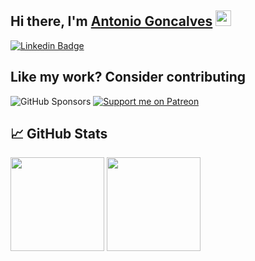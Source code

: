 ## Hi there, I'm <a href="https://github.com/DEADSEC-SECURITY" target="_blank">Antonio Goncalves</a> <img src="https://media.giphy.com/media/hvRJCLFzcasrR4ia7z/giphy.gif" width="25px" height="25px">

[![Linkedin Badge](https://img.shields.io/badge/-LinkedIn-0e76a8?style=for-the-badge&logo=Linkedin&logoColor=white)](https://www.linkedin.com/in/antonio-manuel-goncalves-983926142/)
<!--[![Website Badge](https://img.shields.io/badge/Website-3b5998?style=flat-square&logo=google-chrome&logoColor=white)]()
[![Twitter Badge](https://img.shields.io/badge/-Twitter-00acee?style=flat-square&logo=Twitter&logoColor=white)]()
[![Instagram Badge](https://img.shields.io/badge/-Instagram-e4405f?style=flat-square&logo=Instagram&logoColor=white)]()
[![Medium Badge](https://img.shields.io/badge/medium-%2312100E.svg?&style=for-square&logo=medium&logoColor=white)]()
[![Telegram Badge](https://img.shields.io/badge/-Telegram-0088cc?style=flat-square&logo=Telegram&logoColor=white)]()
-->

## Like my work? Consider contributing
![GitHub Sponsors](https://img.shields.io/github/sponsors/DEADSEC-SECURITY?style=for-the-badge&logo=github&label=Github%20Sponsors&color=black&link=https%3A%2F%2Fgithub.com%2Fsponsors%2FDEADSEC-SECURITY)
[![Support me on Patreon](https://img.shields.io/endpoint.svg?url=https%3A%2F%2Fshieldsio-patreon.vercel.app%2Fapi%3Fusername%3Ddeadsec%26type%3Dpatrons&style=for-the-badge)](https://patreon.com/deadsec)

## 📈 GitHub Stats

<p>
  <img height="150em" src="https://github-readme-stats.vercel.app/api?username=DEADSEC-SECURITY&show_icons=true&hide_border=true&&count_private=true&include_all_commits=true"/>
  <img height="150em" src="https://github-readme-stats.vercel.app/api/top-langs/?username=DEADSEC-SECURITY&exclude_repo=KNN-Image-Classification&show_icons=true&hide_border=true&layout=compact&langs_count=8"/>
</p>
